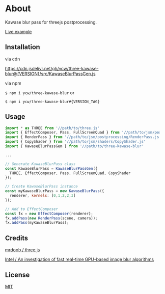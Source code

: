 # About

Kawase blur pass for threejs postprocessing. 

[Live example](https://ycw.github.io/three-kawase-blur/example/index.html)



## Installation

via cdn

https://cdn.jsdelivr.net/gh/ycw/three-kawase-blur@{VERSION}/src/KawaseBlurPassGen.js

via npm

`$ npm i ycw/three-kawase-blur` or

`$ npm i ycw/three-kawase-blur#{VERSION_TAG}`



## Usage

```js
import * as THREE from '//path/to/three.js'
import { EffectComposer, Pass, FullScreenQuad } from '//path/to/jsm/postprocessing/EffectComposer.js'
import { RenderPass } from '//path/to/jsm/postprocessing/RenderPass.js'
import { CopyShader } from '//path/to/jsm/shaders/CopyShader.js'
import { KawaseBlurPassGen } from '//path/to/three-kawase-blur'

...

// Generate KawaseBlurPass class
const KawaseBlurPass = KawaseBlurPassGen({
  THREE, EffectComposer, Pass, FullScreenQuad, CopyShader
}); 

// Create KawaseBlurPass instance
const myKawaseBlurPass = new KawaseBlurPass({ 
  renderer, kernels: [0,1,2,2,3] 
});

// Add to EffectComposer 
const fx = new EffectComposer(renderer);
fx.addPass(new RenderPass(scene, camera));
fx.addPass(myKawaseBlurPass);
```



## Credits

[mrdoob / three.js](https://github.com/mrdoob/three.js/)

[Intel / An investigation of fast real-time GPU-based image blur algorithms](https://software.intel.com/content/www/us/en/develop/blogs/an-investigation-of-fast-real-time-gpu-based-image-blur-algorithms.html)



## License

[MIT](./LICENSE)